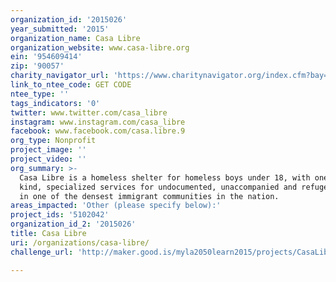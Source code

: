 ```yaml
---
organization_id: '2015026'
year_submitted: '2015'
organization_name: Casa Libre
organization_website: www.casa-libre.org
ein: '954609414'
zip: '90057'
charity_navigator_url: 'https://www.charitynavigator.org/index.cfm?bay=search.profile&ein=954609414'
link_to_ntee_code: GET CODE
ntee_type: ''
tags_indicators: '0'
twitter: www.twitter.com/casa_libre
instagram: www.instagram.com/casa_libre
facebook: www.facebook.com/casa.libre.9
org_type: Nonprofit
project_image: ''
project_video: ''
org_summary: >-
  Casa Libre is a homeless shelter for homeless boys under 18, with one of a
  kind, specialized services for undocumented, unaccompanied and refugee minors
  in one of the densest immigrant communities in the nation.
areas_impacted: 'Other (please specify below):'
project_ids: '5102042'
organization_id_2: '2015026'
title: Casa Libre
uri: /organizations/casa-libre/
challenge_url: 'http://maker.good.is/myla2050learn2015/projects/CasaLibre.html'

---
```

